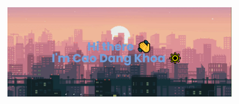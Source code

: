<picture>
  <img alt="Shows an illustrated sun in light color mode and a moon with stars in dark color mode." src="./img/banner.png">
</picture>






<!-- ![Anurag's GitHub stats](https://github-readme-stats.vercel.app/api?username=caodangkhoa600&show_icons=true&theme=gruvbox&hide=issues) 

[![Top Langs](https://github-readme-stats.vercel.app/api/top-langs/?username=caodangkhoa600&layout=compact)](https://github.com/anuraghazra/github-readme-stats) -->

